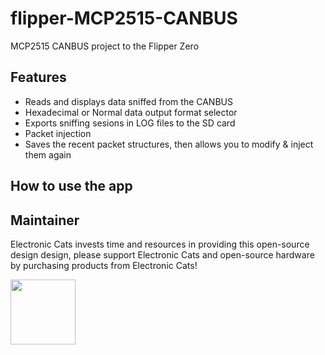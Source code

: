 # flipper-MCP2515-CANBUS
MCP2515 CANBUS project to the Flipper Zero

## Features
  * Reads and displays data sniffed from the CANBUS
  * Hexadecimal or Normal data output format selector
  * Exports sniffing sesions in LOG files to the SD card
  * Packet injection
  * Saves the recent packet structures, then allows you to modify & inject them again
## How to use the app

## Maintainer

Electronic Cats invests time and resources in providing this open-source design design, please support Electronic Cats and open-source hardware by purchasing products from Electronic Cats!

<a href="https://github.com/sponsors/ElectronicCats">
  <img src="https://electroniccats.com/wp-content/uploads/2020/07/Badge_GHS.png" height="104" />
</a>
